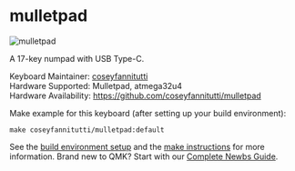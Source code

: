 # mulletpad

![mulletpad](https://i.imgur.com/MHKo5f5.png)

A 17-key numpad with USB Type-C.

Keyboard Maintainer: [coseyfannitutti](https://github.com/coseyfannitutti)  
Hardware Supported: Mulletpad, atmega32u4  
Hardware Availability: https://github.com/coseyfannitutti/mulletpad

Make example for this keyboard (after setting up your build environment):

    make coseyfannitutti/mulletpad:default

See the [build environment setup](https://docs.qmk.fm/#/getting_started_build_tools) and the [make instructions](https://docs.qmk.fm/#/getting_started_make_guide) for more information. Brand new to QMK? Start with our [Complete Newbs Guide](https://docs.qmk.fm/#/newbs).
